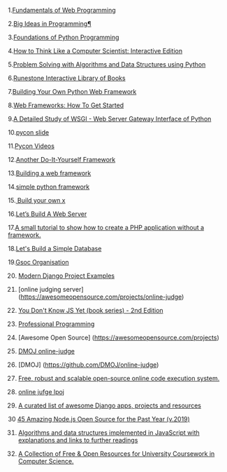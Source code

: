 1.[Fundamentals of Web Programming](https://runestone.academy/runestone/books/published/webfundamentals/index.html)

2.[Big Ideas in Programming¶](https://runestone.academy/runestone/books/published/StudentCSP/index.html)

3.[Foundations of Python Programming](https://runestone.academy/runestone/books/published/fopp/index.html)

4.[How to Think Like a Computer Scientist: Interactive Edition](https://runestone.academy/runestone/books/published/thinkcspy/index.html)

5.[Problem Solving with Algorithms and Data Structures using Python](https://runestone.academy/runestone/books/published/pythonds/index.html)


6.[Runestone Interactive Library of Books](https://runestone.academy/runestone/books/)

7.[Building Your Own Python Web Framework](https://testdriven.io/courses/python-web-framework/)

8.[Web Frameworks: How To Get Started](https://djangostars.com/blog/what-is-a-web-framework/)

9.[A Detailed Study of WSGI - Web Server Gateway Interface of Python](https://www.cabotsolutions.com/2017/11/a-detailed-study-of-wsgi-web-server-gateway-interface-of-python)

10.[pycon slide](https://speakerdeck.com/pycon2017)

11.[Pycon Videos](https://www.youtube.com/watch?v=7kwnjoAJ2HQ)

12.[Another Do-It-Yourself Framework](https://docs.pylonsproject.org/projects/webob/en/stable/do-it-yourself.html)

13.[Building a web framework](https://astaxie.gitbooks.io/build-web-application-with-golang/en/13.0.html)

14.[simple python framework](https://mattscodecave.com/posts/simple-python-framework-from-scratch.html)

15.[ Build your own x](https://github.com/danistefanovic/build-your-own-x)

16.[Let’s Build A Web Server](https://ruslanspivak.com/lsbaws-part2/)

17.[A small tutorial to show how to create a PHP application without a framework.](https://github.com/PatrickLouys/no-framework-tutorial)

18.[Let's Build a Simple Database](https://cstack.github.io/db_tutorial/)

19.[Gsoc Organisation](http://www.scorelab.org/gsoc-2019/)

20. [Modern Django Project Examples](https://dev.to/omenapps/modern-django-project-examples-58mm)

21. [online judging server] (https://awesomeopensource.com/projects/online-judge)

22. [You Don't Know JS Yet (book series) - 2nd Edition](https://github.com/getify/You-Dont-Know-JS)

23. [Professional Programming](https://awesomeopensource.com/project/charlax/professional-programming#algorithm-and-data-structures)

24. [Awesome Open Source] (https://awesomeopensource.com/projects)

25. [DMOJ online-judge](https://awesomeopensource.com/project/DMOJ/online-judge)

26. [DMOJ] (https://github.com/DMOJ/online-judge)

27. [Free, robust and scalable open-source online code execution system.](https://awesomeopensource.com/project/judge0/api)

28. [online jufge lpoj](https://awesomeopensource.com/project/Linzecong/LPOJ)

29. [A curated list of awesome Django apps, projects and resources](https://github.com/ad-m/awesome-django)

30  [45 Amazing Node.js Open Source for the Past Year (v.2019)](https://medium.mybridge.co/45-amazing-node-js-open-source-for-the-past-year-v-2019-c774d750e925)

31. [Algorithms and data structures implemented in JavaScript with explanations and links to further readings](https://github.com/trekhleb/javascript-algorithms)

32. [A Collection of Free & Open Resources for University Coursework in Computer Science. ](https://github.com/acmbpdc/openlib.cs)
